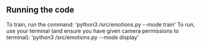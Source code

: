 ## Running the code

To train, run the command: 'python3 /src/emotions.py --mode train'
To run, use your terminal (and ensure you have given camera permissions to terminal): 'python3 /src/emotions.py --mode display'
